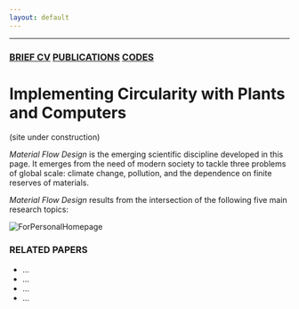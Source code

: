 ```yaml
---
layout: default
---
```


---

### [BRIEF CV](./Bio.html)   [PUBLICATIONS](./another-page.html)   [CODES](./another-page.html)

# Implementing Circularity with Plants and Computers

 (site under construction)

_Material_ _Flow_ _Design_ is the emerging scientific discipline developed in this page. It emerges from the need of modern society to tackle three problems of global scale: climate change, pollution, and the dependence on finite reserves of materials.  

_Material_ _Flow_ _Design_ results from the intersection of the following five main research topics: 

![ForPersonalHomepage](https://github.com/fedezocco/fedezocco.github.io/assets/62107909/5ffc4d12-0d07-471e-a1d5-c5efcaaa12af)


### RELATED PAPERS
* ...
* ...
* ...
* ...
